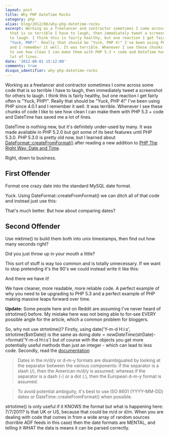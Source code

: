 ```yaml
---
layout: post
title: Why PHP DateTime Rocks
category: php
alias: blog/2012/08/why-php-datetime-rocks
excerpt: Working as a freelancer and contractor sometimes I come across some code
  that is so terrible I have to laugh, then immediately tweet a screenshot for others
  to laugh. I think this is fairly healthy, but one reaction I get fairly often is
  "Yuck, PHP!". Really that should be "Yuck, PHP 4!" I've been using PHP since 4.0.1
  and I remember it well. It was terrible. Whenever I see these chunks of code I like
  to see how clean I can make them with PHP 5.3 + code and DateTime has saved me a
  lot of lines.
date: '2012-08-01 15:12:00'
comments: true
disqus_identifier: why-php-datetime-rocks
---
```


Working as a freelancer and contractor sometimes I come across some code that is so terrible I have to laugh, then immediately tweet a screenshot for others to laugh. I think this is fairly healthy, but one reaction I get fairly often is "Yuck, PHP!". Really that should be "Yuck, PHP 4!" I've been using PHP since 4.0.1 and I remember it well. It was terrible. Whenever I see these chunks of code I like to see how clean I can make them with PHP 5.3 + code and DateTime has saved me a lot of lines.

DateTime is nothing new, but it's definitely under-used by many. It was made available in PHP 5.2.0 but got some of its best features until PHP 5.3.0. PHP 5.3.0 is pretty old now, but I learned about <a href="http://uk.php.net/manual/en/datetime.createfromformat.php">DateFormat::createFromFormat()</a> after reading a new addition to [PHP The Right Way: Date and Time](http://www.phptherightway.com/#date_and_time).

Right, down to business.

## First Offender

Format one crazy date into the standard MySQL date format.

<script src="https://gist.github.com/3228301.js?file=gistfile1.php"></script>

Yuck. Using DateFormat::createFromFormat() we can ditch all of that code and instead just use this:

<script src="https://gist.github.com/3228398.js?file=gistfile1.php"></script>

That's much better. But how about comparing dates? 

## Second Offender

Use mktime() to build them both into unix timestamps, then find out how many seconds right? 

<script src="https://gist.github.com/3228471.js?file=gistfile1.php"></script>

Did you just throw up in your mouth a little? 

This sort of stuff is way too common and is totally unnecessary. If we want to stop pretending it's the 90's we could instead write it like this:

<script src="https://gist.github.com/3228499.js?file=gistfile1.php"></script>

And there we have it! 

We have cleaner, more readable, more reliable code. A perfect example of why you need to be upgrading to PHP 5.3 and a perfect example of PHP making massive leaps forward over time.

**Update:** Some people here and on Reddit are assuming I've never heard of strtotime() before. My mistake here was not being able to for-see EVERY possible angle for the article, which a common problem for bloggers.

So, why not use strtotime()? Firstly, using date('Y-m-d H:i:s', strtotime($strDate)) is the same as doing $date = new DateTime($strDate)->format('Y-m-d H:i:s') but of course with the objects you get more potentially useful methods than just an integer - which can lead to less code. Secondly, read the [documentation](http://php.net/manual/en/function.strtotime.php)

> Dates in the m/d/y or d-m-y formats are disambiguated by looking at the separator between the various components: if the separator is a slash (/), then the American m/d/y is assumed; whereas if the separator is a dash (-) or a dot (.), then the European d-m-y format is assumed.

> To avoid potential ambiguity, it's best to use ISO 8601 (YYYY-MM-DD) dates or DateTime::createFromFormat() when possible.

strtotime() is only useful if it KNOWS the format but what is happening here: 7/7/2011? Is that UK or US, because that could be m/d or d/m. When you are dealing with code that comes in from a wide array of random sources (horrible ADF feeds in this case) then the date formats are MENTAL, and telling it WHAT the data is means it can be parsed correctly.
